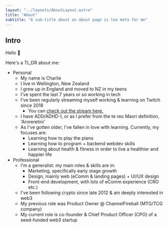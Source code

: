 ```yaml
---
layout: "../layouts/AboutLayout.astro"
title: "About"
subtitle: "A sub-title about an about page is too meta for me"
---
```


## Intro

Hello 👋

Here's a TL;DR about me:

- Personal
  - My name is Charlie
  - I live in Wellington, New Zealand
  - I grew up in England and moved to NZ in my teens
  - I've spent the last 7 years or so working in tech
  - I've been regularly streaming myself working & learning on Twitch since 2018
    - You can [check out the stream here.](https://twitch.tv/thecoppinger)
  - I have ADD/ADHD-I, or as I prefer from the te reo Maori definition, 'Aroreretini'
  - As I've gotten older, I've fallen in love with learning. Currently, my focuses are:
    - Learning how to play the piano
    - Learning how to program + backend webdev skills
    - Learning about health & fitness in order to live a healthier and happier life
- Professional
  - I'm a generalist: my main roles & skills are in:
    - Marketing, specifically early stage growth
    - Design, mainly web (eComm & landing pages) + UI/UX design
    - Front-end development, with lots of eComm experience (CRO etc.)
  - I've been following crypto since late 2012 & am deeply interested in web3
  - My previous role was Product Owner @ ChannelFireball (MTG/TCG company)
  - My current role is co-founder & Chief Product Officer (CPO) of a seed-funded web3 startup
